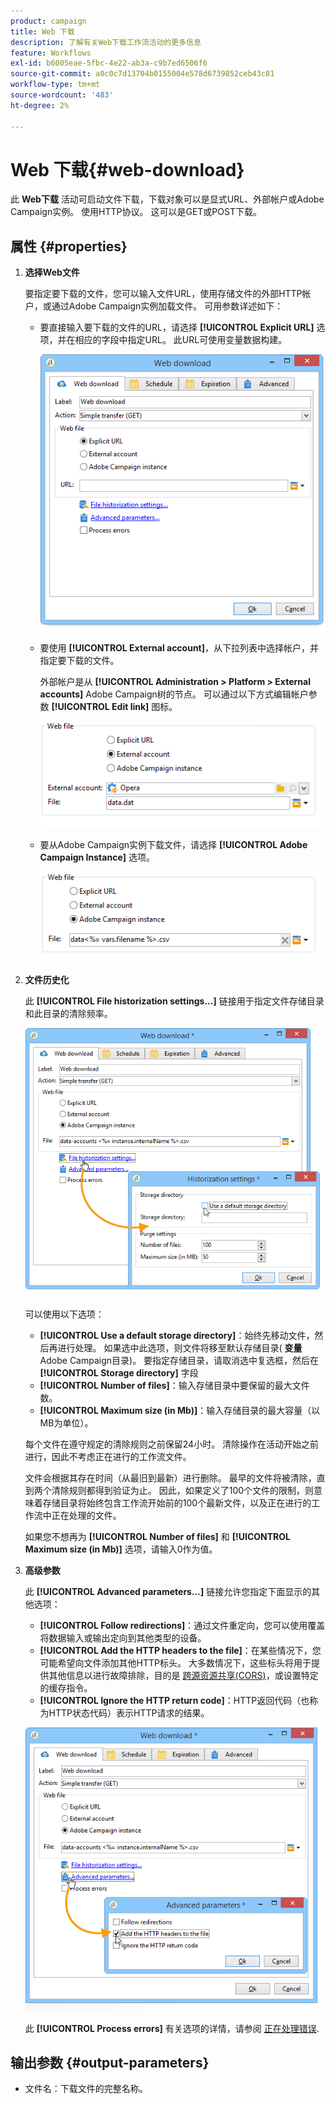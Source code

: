 ```yaml
---
product: campaign
title: Web 下载
description: 了解有关Web下载工作流活动的更多信息
feature: Workflows
exl-id: b6005eae-5fbc-4e22-ab3a-c9b7ed6506f6
source-git-commit: a0c0c7d13704b0155004e578d6739852ceb43c81
workflow-type: tm+mt
source-wordcount: '483'
ht-degree: 2%

---
```


# Web 下载{#web-download}



此 **Web下载** 活动可启动文件下载，下载对象可以是显式URL、外部帐户或Adobe Campaign实例。 使用HTTP协议。 这可以是GET或POST下载。

## 属性 {#properties}

1. **选择Web文件**

   要指定要下载的文件，您可以输入文件URL，使用存储文件的外部HTTP帐户，或通过Adobe Campaign实例加载文件。 可用参数详述如下：

   * 要直接输入要下载的文件的URL，请选择 **[!UICONTROL Explicit URL]** 选项，并在相应的字段中指定URL。 此URL可使用变量数据构建。

     ![](assets/download_web_edit.png)

   * 要使用 **[!UICONTROL External account]**，从下拉列表中选择帐户，并指定要下载的文件。

     外部帐户是从 **[!UICONTROL Administration > Platform > External accounts]** Adobe Campaign树的节点。 可以通过以下方式编辑帐户参数 **[!UICONTROL Edit link]** 图标。

     ![](assets/download_web_edit_external.png)

   * 要从Adobe Campaign实例下载文件，请选择 **[!UICONTROL Adobe Campaign Instance]** 选项。

     ![](assets/download_web_edit_instance.png)

1. **文件历史化**

   此 **[!UICONTROL File historization settings...]** 链接用于指定文件存储目录和此目录的清除频率。

   ![](assets/download_web_edit_hist.png)

   可以使用以下选项：

   * **[!UICONTROL Use a default storage directory]**：始终先移动文件，然后再进行处理。 如果选中此选项，则文件将移至默认存储目录( **变量** Adobe Campaign目录)。 要指定存储目录，请取消选中复选框，然后在 **[!UICONTROL Storage directory]** 字段
   * **[!UICONTROL Number of files]**：输入存储目录中要保留的最大文件数。
   * **[!UICONTROL Maximum size (in Mb)]**：输入存储目录的最大容量（以MB为单位）。

   每个文件在遵守规定的清除规则之前保留24小时。 清除操作在活动开始之前进行，因此不考虑正在进行的工作流文件。

   文件会根据其存在时间（从最旧到最新）进行删除。 最早的文件将被清除，直到两个清除规则都得到验证为止。 因此，如果定义了100个文件的限制，则意味着存储目录将始终包含工作流开始前的100个最新文件，以及正在进行的工作流中正在处理的文件。

   如果您不想再为 **[!UICONTROL Number of files]** 和 **[!UICONTROL Maximum size (in Mb)]** 选项，请输入0作为值。

1. **高级参数**

   此 **[!UICONTROL Advanced parameters...]** 链接允许您指定下面显示的其他选项：

   * **[!UICONTROL Follow redirections]**：通过文件重定向，您可以使用覆盖将数据输入或输出定向到其他类型的设备。
   * **[!UICONTROL Add the HTTP headers to the file]**：在某些情况下，您可能希望向文件添加其他HTTP标头。 大多数情况下，这些标头将用于提供其他信息以进行故障排除，目的是 [跨源资源共享(CORS)](https://developer.mozilla.org/docs/Web/HTTP/CORS)，或设置特定的缓存指令。
   * **[!UICONTROL Ignore the HTTP return code]**：HTTP返回代码（也称为HTTP状态代码）表示HTTP请求的结果。

   ![](assets/download_web_edit_advanced.png)

   此 **[!UICONTROL Process errors]** 有关选项的详情，请参阅 [正在处理错误](monitoring-workflow-execution.md#processing-errors).

## 输出参数 {#output-parameters}

* 文件名：下载文件的完整名称。
